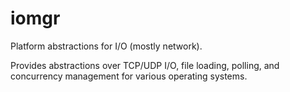 # iomgr 
 
Platform abstractions for I/O (mostly network). 
 
Provides abstractions over TCP/UDP I/O, file loading, polling, and concurrency 
management for various operating systems. 
